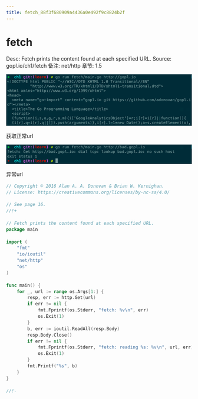```yaml
---
title: fetch_88f3f680909a4436a0e492f9c8824b2f
---
```


# fetch

Desc: Fetch prints the content found at each specified URL.
Source: gopl.io/ch1/fetch
备注: net/http
章节: 1.5

![eea06431c8136f322645c39b0843b380](assets/eea06431c8136f322645c39b0843b380.png)

获取正常url

![a140b2fbfaaefe9d6495371b629a4236](assets/a140b2fbfaaefe9d6495371b629a4236.png)

异常url

```go
// Copyright © 2016 Alan A. A. Donovan & Brian W. Kernighan.
// License: https://creativecommons.org/licenses/by-nc-sa/4.0/

// See page 16.
//!+

// Fetch prints the content found at each specified URL.
package main

import (
	"fmt"
	"io/ioutil"
	"net/http"
	"os"
)

func main() {
	for _, url := range os.Args[1:] {
		resp, err := http.Get(url)
		if err != nil {
			fmt.Fprintf(os.Stderr, "fetch: %v\n", err)
			os.Exit(1)
		}
		b, err := ioutil.ReadAll(resp.Body)
		resp.Body.Close()
		if err != nil {
			fmt.Fprintf(os.Stderr, "fetch: reading %s: %v\n", url, err)
			os.Exit(1)
		}
		fmt.Printf("%s", b)
	}
}

//!-
```